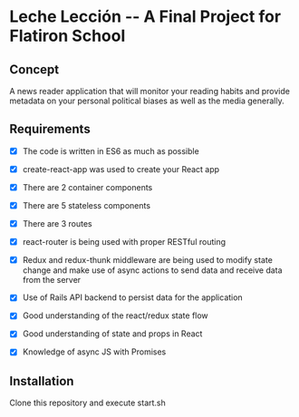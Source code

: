 # Leche Lección -- A Final Project for Flatiron School

## Concept

A news reader application that will monitor your reading habits and provide metadata on your personal political biases as well as the media generally.

## Requirements
- [X] The code is written in ES6 as much as possible

- [X] create-react-app was used to create your React app

- [X] There are 2 container components

- [X] There are 5 stateless components

- [X] There are 3 routes

- [X] react-router is being used with proper RESTful routing

- [X] Redux and redux-thunk middleware are being used to modify state change and make use of async actions to send data and receive data from the server

- [X] Use of Rails API backend to persist data for the application

- [X] Good understanding of the react/redux state flow

- [X] Good understanding of state and props in React

- [X] Knowledge of async JS with Promises

## Installation
Clone this repository and execute start.sh

